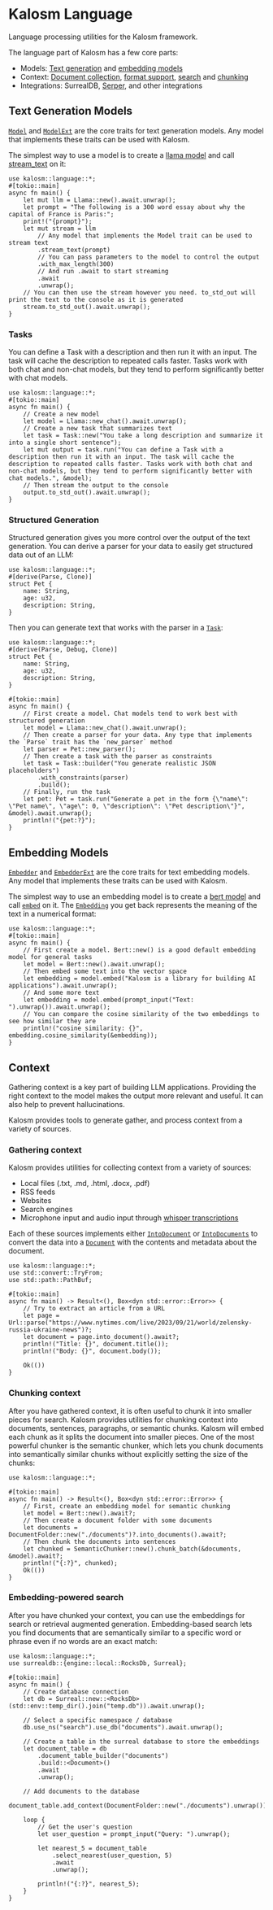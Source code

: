 # Kalosm Language

Language processing utilities for the Kalosm framework.


The language part of Kalosm has a few core parts:
- Models: [Text generation](prelude::ModelExt) and [embedding models](prelude::EmbedderExt)
- Context: [Document collection](prelude::Document), [format support](prelude::FsDocument), [search](prelude::SearchQuery) and [chunking](prelude::Chunker)
- Integrations: SurrealDB, [Serper](prelude::SearchQuery), and other integrations

## Text Generation Models

[`Model`](prelude::Model) and [`ModelExt`](prelude::ModelExt) are the core traits for text generation models. Any model that implements these traits can be used with Kalosm.


The simplest way to use a model is to create a [llama model](prelude::Llama) and call [stream_text](prelude::ModelExt::stream_text) on it:

```rust, no_run
use kalosm::language::*;
#[tokio::main]
async fn main() {
    let mut llm = Llama::new().await.unwrap();
    let prompt = "The following is a 300 word essay about why the capital of France is Paris:";
    print!("{prompt}");
    let mut stream = llm
        // Any model that implements the Model trait can be used to stream text
        .stream_text(prompt)
        // You can pass parameters to the model to control the output
        .with_max_length(300)
        // And run .await to start streaming
        .await
        .unwrap();
    // You can then use the stream however you need. to_std_out will print the text to the console as it is generated
    stream.to_std_out().await.unwrap();
}
```

### Tasks

You can define a Task with a description and then run it with an input. The task will cache the description to repeated calls faster. Tasks work with both chat and non-chat models, but they tend to perform significantly better with chat models.

```rust, no_run
use kalosm::language::*;
#[tokio::main]
async fn main() {
    // Create a new model
    let model = Llama::new_chat().await.unwrap();
    // Create a new task that summarizes text
    let task = Task::new("You take a long description and summarize it into a single short sentence");
    let mut output = task.run("You can define a Task with a description then run it with an input. The task will cache the description to repeated calls faster. Tasks work with both chat and non-chat models, but they tend to perform significantly better with chat models.", &model);
    // Then stream the output to the console
    output.to_std_out().await.unwrap();
}
```

### Structured Generation

Structured generation gives you more control over the output of the text generation. You can derive a parser for your data to easily get structured data out of an LLM:
```rust, no_run
use kalosm::language::*;
#[derive(Parse, Clone)]
struct Pet {
    name: String,
    age: u32,
    description: String,
}
```

Then you can generate text that works with the parser in a [`Task`](prelude::Task):

```rust, no_run
use kalosm::language::*;
#[derive(Parse, Debug, Clone)]
struct Pet {
    name: String,
    age: u32,
    description: String,
}

#[tokio::main]
async fn main() {
    // First create a model. Chat models tend to work best with structured generation
    let model = Llama::new_chat().await.unwrap();
    // Then create a parser for your data. Any type that implements the `Parse` trait has the `new_parser` method
    let parser = Pet::new_parser();
    // Then create a task with the parser as constraints
    let task = Task::builder("You generate realistic JSON placeholders")
        .with_constraints(parser)
        .build();
    // Finally, run the task
    let pet: Pet = task.run("Generate a pet in the form {\"name\": \"Pet name\", \"age\": 0, \"description\": \"Pet description\"}", &model).await.unwrap();
    println!("{pet:?}");
}
```

## Embedding Models

[`Embedder`](prelude::Embedder) and [`EmbedderExt`](prelude::EmbedderExt) are the core traits for text embedding models. Any model that implements these traits can be used with Kalosm.


The simplest way to use an embedding model is to create a [bert model](prelude::Bert) and call [`embed`](prelude::EmbedderExt::embed) on it. The [`Embedding`](prelude::Embedding) you get back represents the meaning of the text in a numerical format:

```rust, no_run
use kalosm::language::*;
#[tokio::main]
async fn main() {
    // First create a model. Bert::new() is a good default embedding model for general tasks
    let model = Bert::new().await.unwrap();
    // Then embed some text into the vector space
    let embedding = model.embed("Kalosm is a library for building AI applications").await.unwrap();
    // And some more text
    let embedding = model.embed(prompt_input("Text: ").unwrap()).await.unwrap();
    // You can compare the cosine similarity of the two embeddings to see how similar they are
    println!("cosine similarity: {}", embedding.cosine_similarity(&embedding));
}
```

## Context

Gathering context is a key part of building LLM applications. Providing the right context to the model makes the output more relevant and useful. It can also help to prevent hallucinations.

Kalosm provides tools to generate gather, and process context from a variety of sources.

### Gathering context

Kalosm provides utilities for collecting context from a variety of sources:
- Local files (.txt, .md, .html, .docx, .pdf)
- RSS feeds
- Websites
- Search engines
- Microphone input and audio input through [whisper transcriptions](https://docs.rs/rwhisper/latest/rwhisper/struct.Whisper.html)

Each of these sources implements either [`IntoDocument`](prelude::IntoDocument) or [`IntoDocuments`](prelude::IntoDocuments) to convert the data into a [`Document`](prelude::Document) with the contents and metadata about the document.

```rust, no_run
use kalosm::language::*;
use std::convert::TryFrom;
use std::path::PathBuf;

#[tokio::main]
async fn main() -> Result<(), Box<dyn std::error::Error>> {
    // Try to extract an article from a URL
    let page = Url::parse("https://www.nytimes.com/live/2023/09/21/world/zelensky-russia-ukraine-news")?;
    let document = page.into_document().await?;
    println!("Title: {}", document.title());
    println!("Body: {}", document.body());

    Ok(())
}
```

### Chunking context

After you have gathered context, it is often useful to chunk it into smaller pieces for search. Kalosm provides utilities for chunking context into documents, sentences, paragraphs, or semantic chunks. Kalosm will embed each chunk as it splits the document into smaller pieces. One of the most powerful chunker is the semantic chunker, which lets you chunk documents into semantically similar chunks without explicitly setting the size of the chunks:

```rust, no_run
use kalosm::language::*;

#[tokio::main]
async fn main() -> Result<(), Box<dyn std::error::Error>> {
    // First, create an embedding model for semantic chunking
    let model = Bert::new().await?;
    // Then create a document folder with some documents
    let documents = DocumentFolder::new("./documents")?.into_documents().await?;
    // Then chunk the documents into sentences
    let chunked = SemanticChunker::new().chunk_batch(&documents, &model).await?;
    println!("{:?}", chunked);
    Ok(())
}
```

### Embedding-powered search

After you have chunked your context, you can use the embeddings for search or retrieval augmented generation. Embedding-based search lets you find documents that are semantically similar to a specific word or phrase even if no words are an exact match:

```rust, no_run
use kalosm::language::*;
use surrealdb::{engine::local::RocksDb, Surreal};

#[tokio::main]
async fn main() {
    // Create database connection
    let db = Surreal::new::<RocksDb>(std::env::temp_dir().join("temp.db")).await.unwrap();

    // Select a specific namespace / database
    db.use_ns("search").use_db("documents").await.unwrap();

    // Create a table in the surreal database to store the embeddings
    let document_table = db
        .document_table_builder("documents")
        .build::<Document>()
        .await
        .unwrap();

    // Add documents to the database
    document_table.add_context(DocumentFolder::new("./documents").unwrap()).await.unwrap();

    loop {
        // Get the user's question
        let user_question = prompt_input("Query: ").unwrap();

        let nearest_5 = document_table
            .select_nearest(user_question, 5)
            .await
            .unwrap();

        println!("{:?}", nearest_5);
    }
}
```
